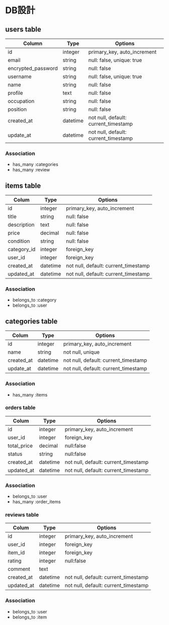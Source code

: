 # DB設計

## users table

 | Column             | Type       | Options                    |
 |--------------------|------------|----------------------------|
 | id                 | integer    | primary_key, auto_increment|
 | email              | string     | null: false, unique: true  |
 | encrypted_password | string     | null: false                |
 | username           | string     | null: false, unique: true  |
 | name               | string     | null: false                |
 | profile            | text       | null: false                |
 | occupation         | string     | null: false                |
 | position           | string     | null: false                |
 | created_at         | datetime   | not null, default: current_timestamp|
 | update_at          | datetime   | not null, default: current_timestamp|

 ### Association

 * has_many :categories
 * has_many :review
 

 ## items table

 | Colum             | Type        | Options                     |
 |-------------------|-------------|-----------------------------|
 | id                | integer     | primary_key, auto_increment |
 | title             | string      | null: false                 |
 | description	     | text        | null: false                 |
 | price             | decimal     | null: false                 |
 | condition	       | string      | null: false                 |
 | category_id	     | integer     | foreign_key                 |
 | user_id           | integer     | foreign_key                 |
 | created_at        | datetime    | not null, default: current_timestamp|
 | updated_at        | datetime    | not null, default: current_timestamp|


 ### Association

* belongs_to :category
* belongs_to :user

## categories table

| Colum             | Type        | Options                     |
|-------------------|-------------|-----------------------------|
| id                | integer     | primary_key, auto_increment |
| name              | string      | not null, unique            |
| created_at        | datetime    | not null, default: current_timestamp|
| update_at         | datetime    | not null, default: current_timestamp|

### Association

* has_many :items

### orders table

| Colum             | Type        | Options                     |
|-------------------|-------------|-----------------------------|
| id                | integer     | primary_key, auto_increment |
| user_id           | integer     | foreign_key                 |
| total_price       | decimal	    | null:false                  |
| status            | string      | null:false                  |
| created_at        | datetime    | not null, default: current_timestamp|
| updated_at        | datetime    | not null, default: current_timestamp|

### Association

* belongs_to :user
* has_many :order_items

### reviews table

| Colum             | Type        | Options                     |
|-------------------|-------------|-----------------------------|
| id                | integer     | primary_key, auto_increment |
| user_id           | integer     | foreign_key                 |
| item_id           | integer     | foreign_key                 |
| rating            | integer     | null:false                  |
| comment           | text        |                             |
| created_at        | datetime    | not null, default: current_timestamp|
| updated_at        | datetime    | not null, default: current_timestamp|

### Association

* belongs_to :user
* belongs_to :item